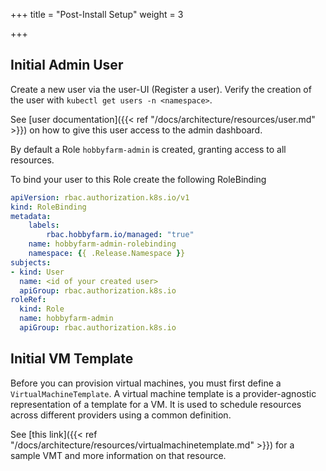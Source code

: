 +++
title = "Post-Install Setup"
weight = 3

+++

## Initial Admin User

Create a new user via the user-UI (Register a user).
Verify the creation of the user with `kubectl get users -n <namespace>`.

See [user documentation]({{< ref "/docs/architecture/resources/user.md" >}}) on how to give this user access to the admin dashboard.

By default a Role `hobbyfarm-admin` is created, granting access to all resources.

To bind your user to this Role create the following RoleBinding

```yaml
apiVersion: rbac.authorization.k8s.io/v1
kind: RoleBinding
metadata:
    labels:
        rbac.hobbyfarm.io/managed: "true"
    name: hobbyfarm-admin-rolebinding
    namespace: {{ .Release.Namespace }}
subjects:
- kind: User
  name: <id of your created user>
  apiGroup: rbac.authorization.k8s.io
roleRef:
  kind: Role
  name: hobbyfarm-admin
  apiGroup: rbac.authorization.k8s.io
```

## Initial VM Template

Before you can provision virtual machines, you must first define a `VirtualMachineTemplate`. A virtual machine template is a provider-agnostic representation of a template for a VM. It is used to schedule resources across different providers using a common definition. 

See [this link]({{< ref "/docs/architecture/resources/virtualmachinetemplate.md" >}}) for a sample VMT and more information on that resource.

## 